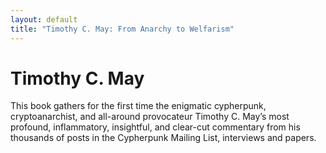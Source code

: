 ```yaml
---
layout: default
title: "Timothy C. May: From Anarchy to Welfarism"
---
```


# Timothy C. May

This book gathers for the first time the enigmatic cypherpunk, cryptoanarchist, and all-around provocateur Timothy C. May’s most profound, inflammatory, insightful, and clear-cut commentary from his thousands of posts in the Cypherpunk Mailing List, interviews and papers.
